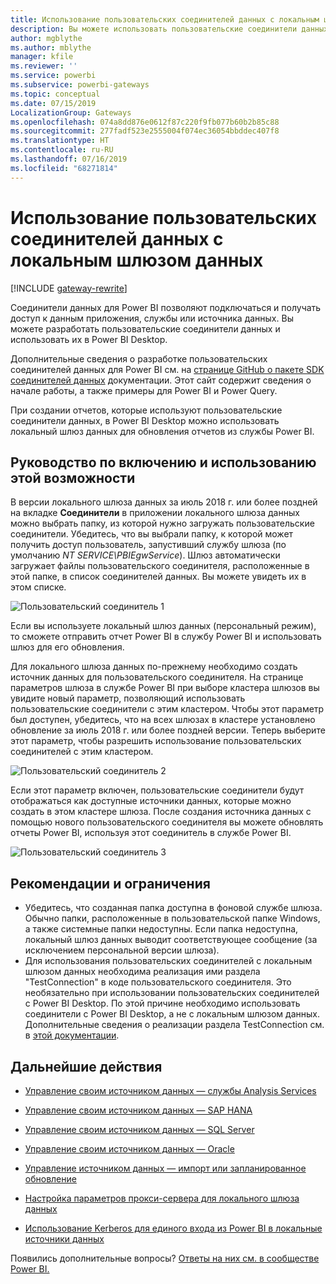 ```yaml
---
title: Использование пользовательских соединителей данных с локальным шлюзом данных
description: Вы можете использовать пользовательские соединители данных с локальным шлюзом данных.
author: mgblythe
ms.author: mblythe
manager: kfile
ms.reviewer: ''
ms.service: powerbi
ms.subservice: powerbi-gateways
ms.topic: conceptual
ms.date: 07/15/2019
LocalizationGroup: Gateways
ms.openlocfilehash: 074a8dd876e0612f87c220f9fb077b60b2b85c88
ms.sourcegitcommit: 277fadf523e2555004f074ec36054bbddec407f8
ms.translationtype: HT
ms.contentlocale: ru-RU
ms.lasthandoff: 07/16/2019
ms.locfileid: "68271814"
---
```

# <a name="use-custom-data-connectors-with-the-on-premises-data-gateway"></a>Использование пользовательских соединителей данных с локальным шлюзом данных

[!INCLUDE [gateway-rewrite](includes/gateway-rewrite.md)]

Соединители данных для Power BI позволяют подключаться и получать доступ к данным приложения, службы или источника данных. Вы можете разработать пользовательские соединители данных и использовать их в Power BI Desktop.

Дополнительные сведения о разработке пользовательских соединителей данных для Power BI см. на [странице GitHub о пакете SDK соединителей данных](http://aka.ms/dataconnectors) документации. Этот сайт содержит сведения о начале работы, а также примеры для Power BI и Power Query.

При создании отчетов, которые используют пользовательские соединители данных, в Power BI Desktop можно использовать локальный шлюз данных для обновления отчетов из службы Power BI.

## <a name="how-to-enable-and-use-this-capability"></a>Руководство по включению и использованию этой возможности

В версии локального шлюза данных за июль 2018 г. или более поздней на вкладке **Соединители** в приложении локального шлюза данных можно выбрать папку, из которой нужно загружать пользовательские соединители. Убедитесь, что вы выбрали папку, к которой может получить доступ пользователь, запустивший службу шлюза (по умолчанию *NT SERVICE\PBIEgwService*). Шлюз автоматически загружает файлы пользовательского соединителя, расположенные в этой папке, в список соединителей данных. Вы можете увидеть их в этом списке.

![Пользовательский соединитель 1](media/service-gateway-custom-connectors/gateway-onprem-customconnector1.png)

Если вы используете локальный шлюз данных (персональный режим), то сможете отправить отчет Power BI в службу Power BI и использовать шлюз для его обновления.

Для локального шлюза данных по-прежнему необходимо создать источник данных для пользовательского соединителя. На странице параметров шлюза в службе Power BI при выборе кластера шлюзов вы увидите новый параметр, позволяющий использовать пользовательские соединители с этим кластером. Чтобы этот параметр был доступен, убедитесь, что на всех шлюзах в кластере установлено обновление за июль 2018 г. или более поздней версии. Теперь выберите этот параметр, чтобы разрешить использование пользовательских соединителей с этим кластером.

![Пользовательский соединитель 2](media/service-gateway-custom-connectors/gateway-onprem-customconnector2.png)

Если этот параметр включен, пользовательские соединители будут отображаться как доступные источники данных, которые можно создать в этом кластере шлюза. После создания источника данных с помощью нового пользовательского соединителя вы можете обновлять отчеты Power BI, используя этот соединитель в службе Power BI.

![Пользовательский соединитель 3](media/service-gateway-custom-connectors/gateway-onprem-customconnector3.png)

## <a name="considerations-and-limitations"></a>Рекомендации и ограничения

* Убедитесь, что созданная папка доступна в фоновой службе шлюза. Обычно папки, расположенные в пользовательской папке Windows, а также системные папки недоступны. Если папка недоступна, локальный шлюз данных выводит соответствующее сообщение (за исключением персональной версии шлюза).
* Для использования пользовательских соединителей с локальным шлюзом данных необходима реализация ими раздела "TestConnection" в коде пользовательского соединителя. Это необязательно при использовании пользовательских соединителей с Power BI Desktop. По этой причине необходимо использовать соединители с Power BI Desktop, а не с локальным шлюзом данных. Дополнительные сведения о реализации раздела TestConnection см. в [этой документации](https://github.com/Microsoft/DataConnectors/blob/master/docs/m-extensions.md#implementing-testconnection-for-gateway-support).

## <a name="next-steps"></a>Дальнейшие действия

* [Управление своим источником данных — службы Analysis Services](service-gateway-enterprise-manage-ssas.md)  
* [Управление своим источником данных — SAP HANA](service-gateway-enterprise-manage-sap.md)  
* [Управление своим источником данных — SQL Server](service-gateway-enterprise-manage-sql.md)  
* [Управление своим источником данных — Oracle](service-gateway-onprem-manage-oracle.md)  
* [Управление источником данных — импорт или запланированное обновление](service-gateway-enterprise-manage-scheduled-refresh.md)  

* [Настройка параметров прокси-сервера для локального шлюза данных](/data-integration/gateway/service-gateway-proxy)  
* [Использование Kerberos для единого входа из Power BI в локальные источники данных](service-gateway-sso-kerberos.md)  

Появились дополнительные вопросы? [Ответы на них см. в сообществе Power BI.](http://community.powerbi.com/)
